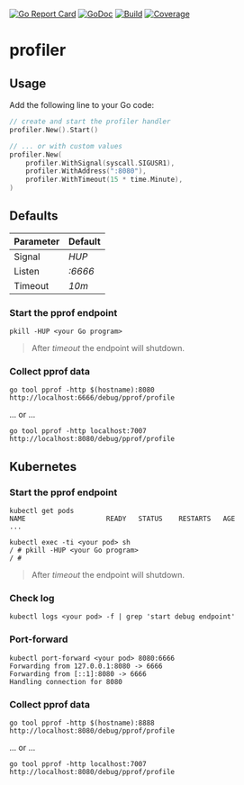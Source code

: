 [![Go Report Card](https://goreportcard.com/badge/github.com/postfinance/profiler)](https://goreportcard.com/report/github.com/postfinance/profiler)
[![GoDoc](https://godoc.org/github.com/postfinance/profiler?status.svg)](https://godoc.org/github.com/postfinance/profiler)
[![Build](https://github.com/postfinance/profiler/actions/workflows/build.yml/badge.svg)](https://github.com/postfinance/profiler/actions/workflows/build.yml)
[![Coverage](https://coveralls.io/repos/github/postfinance/profiler/badge.svg?branch=master)](https://coveralls.io/github/postfinance/profiler?branch=master)

# profiler

## Usage

Add the following line to your Go code:

```go
// create and start the profiler handler
profiler.New().Start()

// ... or with custom values
profiler.New(
    profiler.WithSignal(syscall.SIGUSR1),
    profiler.WithAddress(":8080"),
    profiler.WithTimeout(15 * time.Minute),
)
```

## Defaults

| Parameter | Default |
|-----------|---------|
| Signal    | *HUP*   |
| Listen    | *:6666* |
| Timeout   | *10m*   |

### Start the pprof endpoint

```shell
pkill -HUP <your Go program>
```

> After *timeout* the endpoint will shutdown.

### Collect pprof data

```shell
go tool pprof -http $(hostname):8080 http://localhost:6666/debug/pprof/profile
```

... or ...

```shell
go tool pprof -http localhost:7007 http://localhost:8080/debug/pprof/profile
```

## Kubernetes

### Start the pprof endpoint

```shell
kubectl get pods
NAME                    READY   STATUS    RESTARTS   AGE
...

kubectl exec -ti <your pod> sh
/ # pkill -HUP <your Go program>
/ #
```

> After *timeout* the endpoint will shutdown.

### Check log

```shell
kubectl logs <your pod> -f | grep 'start debug endpoint'
```

### Port-forward

```shell
kubectl port-forward <your pod> 8080:6666
Forwarding from 127.0.0.1:8080 -> 6666
Forwarding from [::1]:8080 -> 6666
Handling connection for 8080
```

### Collect pprof data

```shell
go tool pprof -http $(hostname):8888 http://localhost:8080/debug/pprof/profile
```

... or ...

```shell
go tool pprof -http localhost:7007 http://localhost:8080/debug/pprof/profile
```

